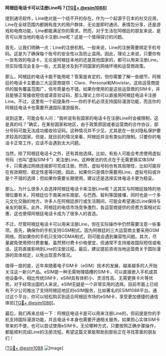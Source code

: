 **阿根廷电话卡可以注册Line吗？[[TG💪+ @esim1088](https://t.me/s/esim1088)]**

提到通讯软件，Line绝对是一个绕不开的存在。作为一个起源于日本的社交应用，Line在全球范围内都拥有庞大的用户群体。无论是即时通讯、表情包分享，还是游戏和电商功能，Line都能满足你的需求。然而，对于生活在阿根廷的朋友来说，是否可以用当地的电话卡注册Line呢？这是一个值得探讨的问题。

首先，让我们明确一点：Line的注册机制。一般来说，Line的注册需要绑定手机号码。这是为了确保每个账号的安全性以及防止滥用。因此，理论上来说，只要你有一张有效的电话卡，无论是阿根廷本地的还是其他国家的，都可以用来注册Line。但实际情况会复杂一些，尤其是涉及到不同国家的网络环境和运营商政策。

那么，阿根廷的电话卡能不能用呢？答案是肯定的，但你需要了解一些细节。阿根廷的电话卡主要由三大运营商提供：Claro、Personal和Movistar。这些运营商提供的服务覆盖范围广，信号质量也不错。如果你使用的是这些运营商的SIM卡，并且能够正常接收短信或语音验证码，那么理论上你可以直接用阿根廷电话卡注册Line。不过，这里有一个前提条件——你的手机必须支持国际漫游功能，而且你的阿根廷电话卡也需要开通国际漫游服务。

说到这里，可能会有人问：“我听说有些国家的电话卡在注册Line时会被限制，这是真的吗？”确实，在某些国家和地区，由于政策原因或者运营商的合作协议，部分号码可能无法成功接收验证码。这种情况并不少见，尤其是在一些对隐私保护要求较高的国家。但是，就目前的情况来看，阿根廷并没有类似的限制。只要你的电话卡正常工作，应该不会遇到太大问题。

当然，除了阿根廷电话卡之外，还有其他选择。比如，有些人可能会考虑使用虚拟号码（也叫“虚拟SIM卡”）来注册Line。这种做法的优点在于无需更换实体SIM卡，只需通过网络连接即可完成注册。然而，虚拟号码也有其局限性，比如可能存在有效期短、稳定性差等问题。因此，如果你只是偶尔需要用Line，虚拟号码或许是个不错的选择；但如果你需要长期使用，建议还是选择实体电话卡更为稳妥。

那么，为什么很多人会选择阿根廷电话卡来注册Line呢？这其实与阿根廷独特的地理位置有关。阿根廷位于南美洲东南部，与巴西、智利等国接壤，同时也是一个多元文化交融的地方。许多人在阿根廷旅行或生活期间，可能会希望通过Line保持与亲友的联系。此外，阿根廷的电信市场竞争激烈，各运营商提供的资费方案相对实惠，这也使得阿根廷电话卡成为了很多人的首选。

不过，尽管阿根廷电话卡可以用来注册Line，但在实际操作中仍然需要注意一些事项。首先，确保你的手机支持GSM制式。因为阿根廷的三大运营商主要采用GSM网络，而如果你的手机只支持CDMA制式，则可能会遇到兼容性问题。其次，尽量避免使用预付费套餐。虽然预付费卡价格便宜，但通常不支持接收国际短信或电话，这将直接影响到Line的注册过程。最后，建议提前咨询当地运营商关于国际漫游的具体规定，以免出现意外情况。

值得一提的是，近年来随着电子SIM卡（eSIM）技术的发展，越来越多的人开始关注这一新兴产品。eSIM是一种无需物理插槽的SIM卡，可以直接嵌入手机或其他设备中。相比传统SIM卡，eSIM具有体积小、灵活性高、无需更换卡片等优势。对于经常出国的人来说，eSIM无疑是一个非常实用的选择。目前市面上已经有不少公司推出了支持阿根廷地区的eSIM服务，比如著名的ESIM1088平台。通过这个平台，你可以轻松购买到适合阿根廷市场的eSIM卡，享受更加便捷的通信体验[[TG💪+ @esim1088](https://t.me/s/esim1088)]。

最后，我们再来总结一下：阿根廷电话卡是可以用来注册Line的，但前提是你的手机支持国际漫游功能，并且电话卡本身也需要开通相关服务。如果担心实体SIM卡带来的不便，也可以尝试使用eSIM卡。无论哪种方式，只要按照正确步骤操作，都能顺利完成Line的注册流程。希望这篇文章能帮助到那些正在寻找答案的朋友们！

[[TG💪+ @esim1088](https://t.me/s/esim1088) ![Image](https://i.postimg.cc/4NQfJmqS/Snipaste-2025-05-13-00-14-12.png)]